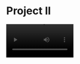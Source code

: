 # Project II

<video src="https://github.com/AbeRodz/mCU-programming/blob/develop/assets/Screencast%20from%2009-03-24%2022%3A38%3A48.mp4" width=180/>